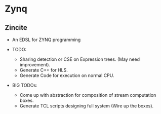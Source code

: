 # Zynq



## Zincite

- An EDSL for ZYNQ programming

- TODO:
  - Sharing detection or CSE on Expression trees. (May need improvement). 
  - Generate C++ for HLS.  
  - Generate Code for execution on normal CPU. 
  
- BIG TODOs: 
  - Come up with abstraction for composition of stream computation boxes. 
  - Generate TCL scripts designing full system (Wire up the boxes). 
  
